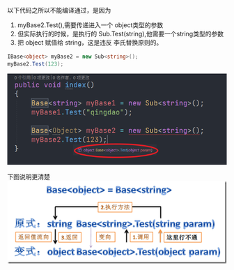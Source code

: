 ﻿以下代码之所以不能编译通过，是因为
1. myBase2.Test(),需要传递进入一个 object类型的参数
2. 但实际执行的时候，是执行的 Sub.Test(string),他需要一个string类型的参数
3. 把 object 赋值给 string，这是违反 李氏替换原则的。

```cs
IBase<object> myBase2 = new Sub<string>();
myBase2.Test(123);
```

![File](_static/file.png)

下图说明更清楚
![Detail](_static/detail.png)